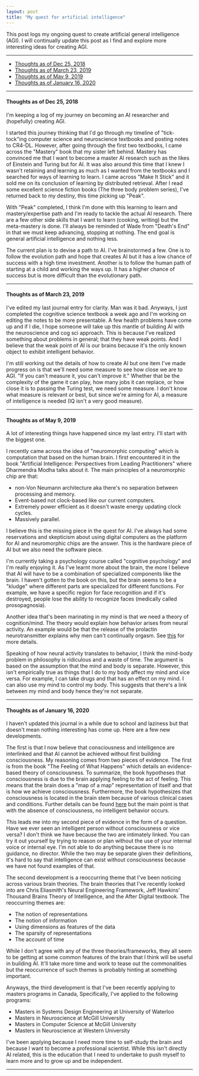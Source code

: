 ```yaml
---
layout: post
title: "My quest for artificial intelligence"
---
```


This post logs my ongoing quest to create artificial general intelligence (AGI). I will continually update this post as I find and explore more interesting ideas for creating AGI.

---

- [Thoughts as of Dec 25, 2018](#thoughts-as-of-dec-25-2018)
- [Thoughts as of March 23, 2019](#thoughts-as-of-march-23-2019)
- [Thoughts as of May 9, 2019](#thoughts-as-of-may-9-2019)
- [Thoughts as of January 16, 2020](#thoughts-as-of-january-16-2020)

---

#### Thoughts as of Dec 25, 2018

I'm keeping a log of my journey on becoming an AI researcher and (hopefully) creating AGI.

I started this journey thinking that I'd go through my timeline of "tick-tock"ing computer science and neuroscience textbooks and posting notes to CR4-DL. However, after going through the first two textbooks, I came across the "Mastery" book that my sister left behind. Mastery has convinced me that I want to become a master AI research such as the likes of Einstein and Turing but for AI. It was also around this time that I knew I wasn't retaining and learning as much as I wanted from the textbooks and I searched for ways of learning to learn. I came across "Make It Stick" and it sold me on its conclusion of learning by distributed retrieval. After I read some excellent science fiction books (The three body problem series), I've returned back to my destiny, this time picking up "Peak".

With "Peak" completed, I think I'm done with this learning to learn and mastery/expertise path and I'm ready to tackle the actual AI research. There are a few other side skills that I want to learn (cooking, writing) but the meta-mastery is done. I'll always be reminded of Wade from "Death's End" in that we must keep advancing, stopping at nothing. The end goal is general artificial intelligence and nothing less.

The current plan is to devise a path to AI. I've brainstormed a few. One is to follow the evolution path and hope that creates AI but it has a low chance of success with a high time investment. Another is to follow the human path of starting at a child and working the ways up. It has a higher chance of success but is more difficult than the evolutionary path.

---

#### Thoughts as of March 23, 2019

I've edited my last journal entry for clarity. Man was it bad. Anyways, I just completed the cognitive science textbook a week ago and I'm working on editing the notes to be more presentable. A few health problems have come up and if I die, I hope someone will take up this mantle of building AI with the neuroscience and cog sci approach. This is because I've realized something about problems in general; that they have weak points. And I believe that the weak point of AI is our brains because it's the only known object to exhibit intelligent behavior.

I'm still working out the details of how to create AI but one item I've made progress on is that we'll need some measure to see how close we are to AGI. "If you can't measure it, you can't improve it." Whether that be the complexity of the game it can play, how many jobs it can replace, or how close it is to passing the Turing test, we need some measure. I don't know what measure is relevant or best, but since we're aiming for AI, a measure of intelligence is needed (IQ isn't a very good measure).

---

#### Thoughts as of May 9, 2019

A lot of interesting things have happened since my last entry. I'll start with the biggest one.

I recently came across the idea of "neuromorphic computing" which is computation that based on the human brain. I first encountered it in the book "Artificial Intelligence: Perspectives from Leading Practitioners" where Dharmendra Modha talks about it. The main principles of a neuromorphic chip are that:

- non-Von Neumann architecture aka there's no separation between processing and memory.
- Event-based not clock-based like our current computers.
- Extremely power efficient as it doesn't waste energy updating clock cycles.
- Massively parallel.

I believe this is the missing piece in the quest for AI. I've always had some reservations and skepticism about using digital computers as the platform for AI and neuromorphic chips are the answer. This is the hardware piece of AI but we also need the software piece.

I'm currently taking a psychology course called "cognitive psychology" and I'm really enjoying it. As I've learnt more about the brain, the more I believe that AI will have to be a combination of specialized components like the brain. I haven't gotten to the book on this, but the brain seems to be a "kludge" where different parts are specialized for different functions. For example, we have a specific region for face recognition and if it's destroyed, people lose the ability to recognize faces (medically called prosopagnosia).

Another idea that's been marinating in my mind is that we need a theory of cognition/mind. The theory would explain how behavior arises from neural activity. An example would be that the release of the prolactin neurotransmitter explains why men can't continually orgasm. See [this](https://www.reddit.com/r/explainlikeimfive/comments/bl0if3/eli5_why_does_a_mans_penis_hurt_if_he_continues/) for more details.

Speaking of how neural activity translates to behavior, I think the mind-body problem in philosophy is ridiculous and a waste of time. The argument is based on the assumption that the mind and body is separate. However, this isn't empirically true as things that I do to my body affect my mind and vice versa. For example, I can take drugs and that has an effect on my mind. I can also use my mind to control my body. This suggests that there's a link between my mind and body hence they're not separate.

---

#### Thoughts as of January 16, 2020

I haven't updated this journal in a while due to school and laziness but that doesn't mean nothing interesting has come up. Here are a few new developments.

The first is that I now believe that consciousness and intelligence are interlinked and that AI cannot be achieved without first building consciousness. My reasoning comes from two pieces of evidence. The first is from the book "The Feeling of What Happens" which details an evidence-based theory of consciousness. To summarize, the book hypotheses that consciousness is due to the brain applying feeling to the act of feeling. This means that the brain does a "map of a map" representation of itself and that is how we achieve consciousness. Furthermore, the book hypothesizes that consciousness is located in the brain stem because of various clinical cases and conditions. Further details can be found [here](https://brianpho.com/CR4-DL/books/2019/09/01/the-feeling-of-what-happens.html) but the main point is that with the absence of consciousness, no intelligent behavior occurs.

This leads me into my second piece of evidence in the form of a question. Have we ever seen an intelligent person without consciousness or vice versa? I don't think we have because the two are intimately linked. You can try it out yourself by trying to reason or plan without the use of your internal voice or internal eye. I'm not able to do anything because there is no guidance, no director. While the two may be separate given their definitions, it's hard to say that intelligence can exist without consciousness because we have not found examples of that.

The second development is a reoccurring theme that I've been noticing across various brain theories. The brain theories that I've recently looked into are Chris Eliasmith's Neural Engineering Framework, Jeff Hawkins' Thousand Brains Theory of Intelligence, and the After Digital textbook. The reoccurring themes are:

- The notion of representations
- The notion of information
- Using dimensions as features of the data
- The sparsity of representations
- The account of time

While I don't agree with any of the three theories/frameworks, they all seem to be getting at some common features of the brain that I think will be useful in building AI. It'll take more time and work to tease out the commonalities but the reoccurrence of such themes is probably hinting at something important.

Anyways, the third development is that I've been recently applying to masters programs in Canada, Specifically, I've applied to the following programs:

- Masters in Systems Design Engineering at University of Waterloo
- Masters in Neuroscience at McGill University
- Masters in Computer Science at McGill University
- Masters in Neuroscience at Western University

I've been applying because I need more time to self-study the brain and because I want to become a professional scientist. While this isn't directly AI related, this is the education that I need to undertake to push myself to learn more and to grow up and be independent.

---
